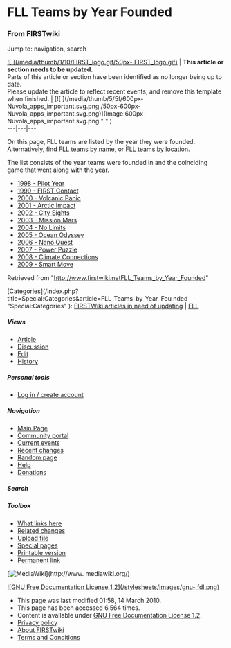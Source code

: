 

# FLL Teams by Year Founded

### From FIRSTwiki

Jump to: navigation, search

[![ ](/media/thumb/1/10/FIRST_logo.gif/50px-
FIRST_logo.gif)](Image:FIRST_logo.gif " " ) |  **This article or
section needs to be updated.**  
Parts of this article or section have been identified as no longer being up to
date.  
Please update the article to reflect recent events, and remove this template
when finished. |  [![ ](/media/thumb/5/5f/600px-Nuvola_apps_important.svg.png
/50px-600px-Nuvola_apps_important.svg.png)](Image:600px-
Nuvola_apps_important.svg.png " " )  
---|---|---  
  
  
On this page, FLL teams are listed by the year they were founded.
Alternatively, find [FLL teams by name](Category:FLL_teams
"Category:FLL teams" ), or [FLL teams by
location](FLL_Teams_by_Location "FLL Teams by Location" ).

The list consists of the year teams were founded in and the coinciding game
that went along with the year.

  * [1998 - Pilot Year](Category:FLL_teams_founded_in_1998 "Category:FLL teams founded in 1998" )
  * [1999 - FIRST Contact](Category:FLL_teams_founded_in_1999 "Category:FLL teams founded in 1999" )
  * [2000 - Volcanic Panic](Category:FLL_teams_founded_in_2000 "Category:FLL teams founded in 2000" )
  * [2001 - Arctic Impact](Category:FLL_teams_founded_in_2001 "Category:FLL teams founded in 2001" )
  * [2002 - City Sights](Category:FLL_teams_founded_in_2002 "Category:FLL teams founded in 2002" )
  * [2003 - Mission Mars](Category:FLL_teams_founded_in_2003 "Category:FLL teams founded in 2003" )
  * [2004 - No Limits](Category:FLL_teams_founded_in_2004 "Category:FLL teams founded in 2004" )
  * [2005 - Ocean Odyssey](Category:FLL_teams_founded_in_2005 "Category:FLL teams founded in 2005" )
  * [2006 - Nano Quest](Category:FLL_teams_founded_in_2006 "Category:FLL teams founded in 2006" )
  * [2007 - Power Puzzle](/index.php?title=Category:FLL_teams_founded_in_2007&action=edit "Category:FLL teams founded in 2007" )
  * [2008 - Climate Connections](/index.php?title=Category:FLL_teams_founded_in_2008&action=edit "Category:FLL teams founded in 2008" )
  * [2009 - Smart Move](/index.php?title=Category:FLL_teams_founded_in_2009&action=edit "Category:FLL teams founded in 2009" )

Retrieved from
"<http://www.firstwiki.netFLL_Teams_by_Year_Founded>"

[Categories](/index.php?title=Special:Categories&article=FLL_Teams_by_Year_Fou
nded "Special:Categories" ): [FIRSTWiki articles in need of
updating](Category:FIRSTWiki_articles_in_need_of_updating
"Category:FIRSTWiki articles in need of updating" ) |
[FLL](Category:FLL "Category:FLL" )

##### Views

  * [Article](FLL_Teams_by_Year_Founded)
  * [Discussion](/index.php?title=Talk:FLL_Teams_by_Year_Founded&action=edit)
  * [Edit](/index.php?title=FLL_Teams_by_Year_Founded&action=edit)
  * [History](/index.php?title=FLL_Teams_by_Year_Founded&action=history)

##### Personal tools

  * [Log in / create account](/index.php?title=Special:Userlogin&returnto=FLL_Teams_by_Year_Founded)

[](Main_Page "Main Page" )

##### Navigation

  * [Main Page](Main_Page)
  * [Community portal](FIRSTwiki:Community_portal)
  * [Current events](Current_events)
  * [Recent changes](Special:Recentchanges)
  * [Random page](Special:Random)
  * [Help](FIRSTwiki:Help)
  * [Donations](FIRSTwiki:Site_support)

##### Search



##### Toolbox

  * [What links here](Special:Whatlinkshere/FLL_Teams_by_Year_Founded)
  * [Related changes](Special:Recentchangeslinked/FLL_Teams_by_Year_Founded)
  * [Upload file](Special:Upload)
  * [Special pages](Special:Specialpages)
  * [Printable version](/index.php?title=FLL_Teams_by_Year_Founded&printable=yes)
  * [Permanent link](/index.php?title=FLL_Teams_by_Year_Founded&oldid=75539)

[![MediaWiki](/skins/common/images/poweredby_mediawiki_88x31.png)](http://www.
mediawiki.org/)

[![GNU Free Documentation License 1.2](/stylesheets/images/gnu-
fdl.png)](http://www.gnu.org/copyleft/fdl.html)

  * This page was last modified 01:58, 14 March 2010.
  * This page has been accessed 6,564 times.
  * Content is available under [GNU Free Documentation License 1.2](http://www.gnu.org/copyleft/fdl.html "http://www.gnu.org/copyleft/fdl.html" ).
  * [Privacy policy](FIRSTwiki:Privacy_policy "FIRSTwiki:Privacy policy" )
  * [About FIRSTwiki](FIRSTwiki:About "FIRSTwiki:About" )
  * [Terms and Conditions](FIRSTwiki:Terms_and_conditions "FIRSTwiki:Terms and conditions" )

